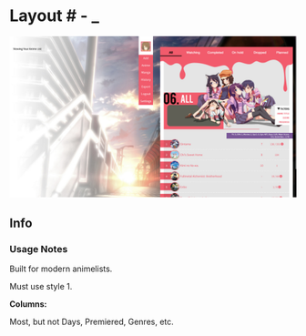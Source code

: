 # Layout # - _

![](gallery/demo.jpg)

## Info

### Usage Notes

Built for modern animelists.

Must use style 1.

**Columns:**

Most, but not Days, Premiered, Genres, etc.